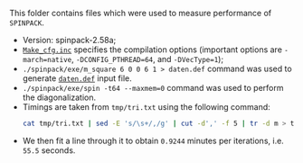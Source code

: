 This folder contains files which were used to measure performance of `SPINPACK`.

* Version: spinpack-2.58a;
* [`Make_cfg.inc`](./Make_cfg.inc) specifies the compilation options (important
  options are `-march=native`, `-DCONFIG_PTHREAD=64`, and `-DVecType=1`);
* `./spinpack/exe/m_square 6 0 0 6 1 > daten.def` command was used to generate
  [`daten.def`](./daten.def) input file.
* `./spinpack/exe/spin -t64 --maxmem=0` command was used to perform the
  diagonalization.
* Timings are taken from `tmp/tri.txt` using the following command:
  ~~~~~~sh
  cat tmp/tri.txt | sed -E 's/\s+/,/g' | cut -d',' -f 5 | tr -d m > tri.txt.processed
  ~~~~~~
* We then fit a line through it to obtain `0.9244` minutes per iterations, i.e.
  `55.5` seconds.
